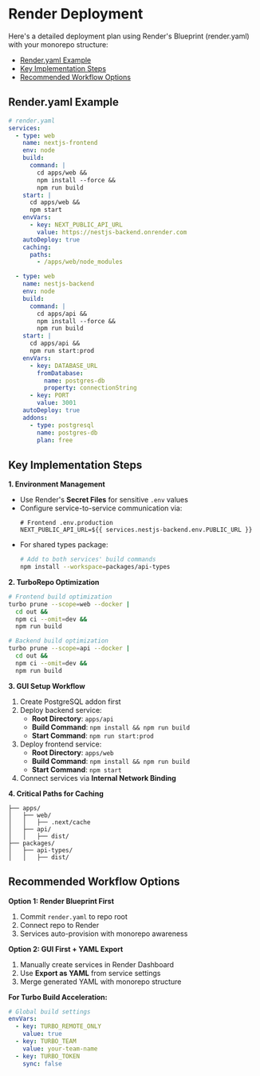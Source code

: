 # Render Deployment <!-- omit in toc -->

Here's a detailed deployment plan using Render's Blueprint (render.yaml) with your monorepo structure:

- [Render.yaml Example](#renderyaml-example)
- [Key Implementation Steps](#key-implementation-steps)
- [Recommended Workflow Options](#recommended-workflow-options)

## Render.yaml Example

```yaml
# render.yaml
services:
  - type: web
    name: nextjs-frontend
    env: node
    build:
      command: |
        cd apps/web && 
        npm install --force && 
        npm run build
    start: |
      cd apps/web && 
      npm start
    envVars:
      - key: NEXT_PUBLIC_API_URL
        value: https://nestjs-backend.onrender.com
    autoDeploy: true
    caching:
      paths:
        - /apps/web/node_modules

  - type: web
    name: nestjs-backend
    env: node
    build:
      command: |
        cd apps/api && 
        npm install --force && 
        npm run build
    start: |
      cd apps/api && 
      npm run start:prod
    envVars:
      - key: DATABASE_URL
        fromDatabase:
          name: postgres-db
          property: connectionString
      - key: PORT
        value: 3001
    autoDeploy: true
    addons:
      - type: postgresql
        name: postgres-db
        plan: free
```

## Key Implementation Steps

**1. Environment Management**

- Use Render's **Secret Files** for sensitive `.env` values
- Configure service-to-service communication via:
  ```env
  # Frontend .env.production
  NEXT_PUBLIC_API_URL=${{ services.nestjs-backend.env.PUBLIC_URL }}
  ```
- For shared types package:
  ```bash
  # Add to both services' build commands
  npm install --workspace=packages/api-types
  ```

**2. TurboRepo Optimization**

```bash
# Frontend build optimization
turbo prune --scope=web --docker |
  cd out &&
  npm ci --omit=dev &&
  npm run build

# Backend build optimization
turbo prune --scope=api --docker |
  cd out &&
  npm ci --omit=dev &&
  npm run build
```

**3. GUI Setup Workflow**

1. Create PostgreSQL addon first
2. Deploy backend service:
   - **Root Directory**: `apps/api`
   - **Build Command**: `npm install && npm run build`
   - **Start Command**: `npm run start:prod`
3. Deploy frontend service:
   - **Root Directory**: `apps/web`
   - **Build Command**: `npm install && npm run build`
   - **Start Command**: `npm start`
4. Connect services via **Internal Network Binding**

**4. Critical Paths for Caching**

```
├── apps/
│   ├── web/
│   │   ├── .next/cache
│   ├── api/
│   │   ├── dist/
├── packages/
│   ├── api-types/
│   │   ├── dist/
```

## Recommended Workflow Options

**Option 1: Render Blueprint First**

1. Commit `render.yaml` to repo root
2. Connect repo to Render
3. Services auto-provision with monorepo awareness

**Option 2: GUI First + YAML Export**

1. Manually create services in Render Dashboard
2. Use **Export as YAML** from service settings
3. Merge generated YAML with monorepo structure

**For Turbo Build Acceleration:**

```yaml
# Global build settings
envVars:
  - key: TURBO_REMOTE_ONLY
    value: true
  - key: TURBO_TEAM
    value: your-team-name
  - key: TURBO_TOKEN
    sync: false
```
